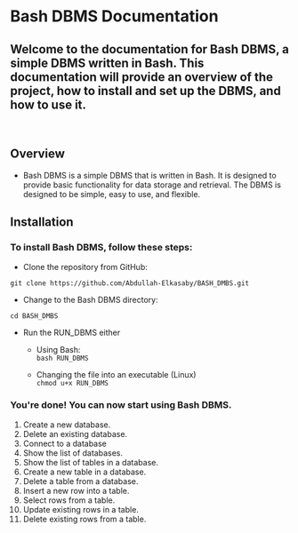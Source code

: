 # Bash DBMS Documentation

## Welcome to the documentation for Bash DBMS, a simple DBMS written in Bash. This documentation will provide an overview of the project, how to install and set up the DBMS, and how to use it.
    
<br>

## Overview 
* Bash DBMS is a simple DBMS that is written in Bash. It is designed to provide basic functionality for data storage and retrieval. The DBMS is designed to be simple, easy to use, and flexible.




## Installation
### To install Bash DBMS, follow these steps:
 
* Clone the repository from GitHub:

` git clone https://github.com/Abdullah-Elkasaby/BASH_DMBS.git `

* Change to the Bash DBMS directory:

` cd BASH_DMBS `

* Run the RUN_DBMS either
    * Using Bash: <br> 
      `bash RUN_DBMS`

    * Changing the file into an executable (Linux) <br> 
      `chmod u+x RUN_DBMS`

### You're done! You can now start using Bash DBMS.
<ol>
    <li> Create a new database.</li>
    <li> Delete an existing database.
    <li> Connect to a database
    <li> Show the list of databases.
    <li> Show the list of tables in a database.
    <li> Create a new table in a database.
    <li> Delete a table from a database.
    <li> Insert a new row into a table.
    <li> Select rows from a table.
    <li> Update existing rows in a table.
    <li> Delete existing rows from a table.
</ol>
